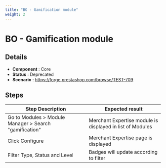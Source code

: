 ```yaml
---
title: "BO - Gamification module"
weight: 2
---
```


# BO - Gamification module
## Details
* **Component** : Core
* **Status** : Deprecated
* **Scenario** : https://forge.prestashop.com/browse/TEST-709

## Steps
| Step Description | Expected result |
| ----- | ----- |
| Go to Modules > Module Manager > Search "gamification" | Merchant Expertise module is displayed in list of Modules |
| Click Configure | Merchant Expertise page is displayed |
| Filter Type, Status and Level | Badges will update according to filter |

